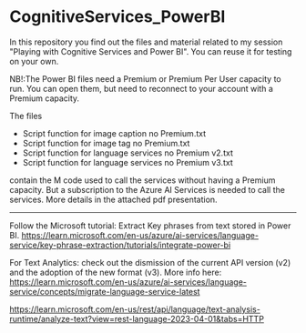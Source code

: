 # CognitiveServices_PowerBI

In this repository you find out the files and material related to my session "Playing with Cognitive Services and Power BI".
You can reuse it for testing on your own.

NB!:The Power BI files need a Premium or Premium Per User capacity to run. You can open them, but need to reconnect to your account with a Premium capacity.

The files 
- Script function for image caption no Premium.txt
- Script function for image tag no Premium.txt
- Script function for language services no Premium v2.txt
- Script function for language services no Premium v3.txt

contain the M code used to call the services without having a Premium capacity. But a subscription to the Azure AI Services is needed to call the services. More details in the attached pdf presentation.

------------------------------------------------------------------
Follow the Microsoft tutorial: Extract Key phrases from text stored in Power BI. https://learn.microsoft.com/en-us/azure/ai-services/language-service/key-phrase-extraction/tutorials/integrate-power-bi

For Text Analytics: check out the dismission of the current API version (v2) and the adoption of the new format (v3). More info here:
https://learn.microsoft.com/en-us/azure/ai-services/language-service/concepts/migrate-language-service-latest

https://learn.microsoft.com/en-us/rest/api/language/text-analysis-runtime/analyze-text?view=rest-language-2023-04-01&tabs=HTTP


